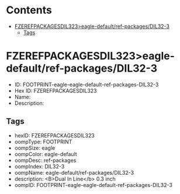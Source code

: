 



Contents
========

* [FZEREFPACKAGESDIL323>eagle-default/ref-packages/DIL32-3](#fzerefpackagesdil323eagle-defaultref-packagesdil32-3)
	* [Tags](#tags)

# FZEREFPACKAGESDIL323>eagle-default/ref-packages/DIL32-3

- ID: FOOTPRINT-eagle-eagle-default-ref-packages-DIL32-3
- Hex ID: FZEREFPACKAGESDIL323
- Name: 
- Description: 

## Tags

- hexID: FZEREFPACKAGESDIL323
- oompType: FOOTPRINT
- oompSize: eagle
- oompColor: eagle-default
- oompDesc: ref-packages
- oompIndex: DIL32-3
- oompName: eagle-default/ref-packages/DIL32-3
- description: &lt;B&gt;Dual In Line&lt;/b&gt; 0.3 inch
- oompID: FOOTPRINT-eagle-eagle-default-ref-packages-DIL32-3
